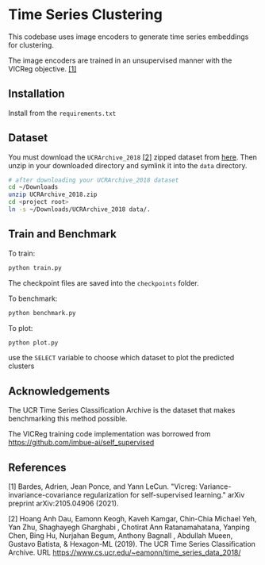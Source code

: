# Time Series Clustering

This codebase uses image encoders to generate time series embeddings for
clustering.

The image encoders are trained in an unsupervised manner with the VICReg
objective. [[1]](#1)

## Installation

Install from the `requirements.txt`

## Dataset

You must download the `UCRArchive_2018` [[2]](#2) zipped dataset from
[here](https://www.cs.ucr.edu/%7Eeamonn/time_series_data_2018/). Then unzip in your downloaded directory and symlink it into the `data` directory.

```bash
# after downloading your UCRArchive_2018 dataset
cd ~/Downloads
unzip UCRArchive_2018.zip
cd <project root>
ln -s ~/Downloads/UCRArchive_2018 data/.
```

## Train and Benchmark

To train:

```python
python train.py
```

The checkpoint files are saved into the `checkpoints` folder.

To benchmark:

```python
python benchmark.py
```

To plot:

```python
python plot.py
```

use the `SELECT` variable to choose which dataset to plot the predicted clusters

## Acknowledgements

The UCR Time Series Classification Archive is the dataset that makes
benchmarking this method possible.

The VICReg training code implementation was borrowed from https://github.com/imbue-ai/self_supervised

## References
<a id="1">[1]</a> 
Bardes, Adrien, Jean Ponce, and Yann LeCun. "Vicreg: Variance-invariance-covariance regularization for self-supervised learning." arXiv preprint arXiv:2105.04906 (2021).

<a id="2">[2]</a> 
Hoang Anh Dau, Eamonn Keogh, Kaveh Kamgar, Chin-Chia Michael Yeh, Yan Zhu, Shaghayegh Gharghabi , Chotirat Ann Ratanamahatana, Yanping Chen, Bing Hu, Nurjahan Begum, Anthony Bagnall , Abdullah Mueen, Gustavo Batista, & Hexagon-ML (2019). The UCR Time Series Classification Archive. URL https://www.cs.ucr.edu/~eamonn/time_series_data_2018/ 
